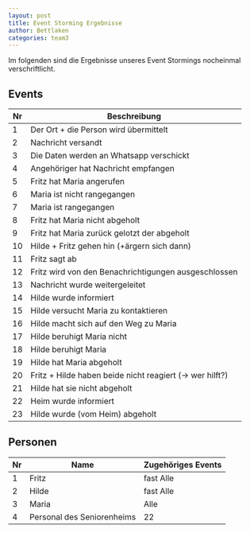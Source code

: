 ```yaml
---
layout: post
title: Event Storming Ergebnisse
author: Bettlaken
categories: team3
---
```


Im folgenden sind die Ergebnisse unseres Event Stormings nocheinmal verschriftlicht.

## Events

|Nr| Beschreibung                                        |
|--|-----------------------------------------------------|
| 1| Der Ort + die Person wird übermittelt               |
| 2| Nachricht versandt                                  |
| 3| Die Daten werden an Whatsapp verschickt             |
| 4| Angehöriger hat Nachricht empfangen                 |
| 5| Fritz hat Maria angerufen                           |
| 6| Maria ist nicht rangegangen                         |
| 7| Maria ist rangegangen                               |
| 8| Fritz hat Maria nicht abgeholt                      |
| 9| Fritz hat Maria zurück gelotzt der abgeholt         |
|10| Hilde + Fritz gehen hin (+ärgern sich dann)         |
|11| Fritz sagt ab                                       |
|12| Fritz wird von den Benachrichtigungen ausgeschlossen|
|13| Nachricht wurde weitergeleitet                      |
|14| Hilde wurde informiert                              |
|15| Hilde versucht Maria zu kontaktieren                |
|16| Hilde macht sich auf den Weg zu Maria               |
|17| Hilde beruhigt Maria nicht                          |
|18| Hilde beruhigt Maria                                |
|19| Hilde hat Maria abgeholt                            |
|20| Fritz + Hilde haben beide nicht reagiert (-> wer hilft?)|
|21| Hilde hat sie nicht abgeholt                        |
|22| Heim wurde informiert                               |
|23| Hilde wurde (vom Heim) abgeholt                     |


## Personen

|Nr| Name | Zugehöriges Events|
|--|------|------------------|
| 1| Fritz| fast Alle|
| 2| Hilde| fast Alle|
| 3| Maria| Alle| 
| 4| Personal des Seniorenheims| 22|
